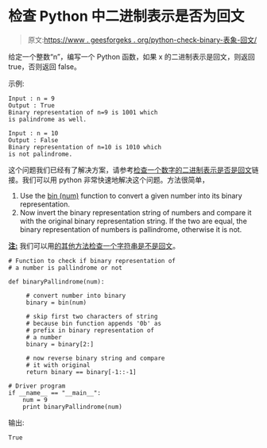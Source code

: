 # 检查 Python 中二进制表示是否为回文

> 原文:[https://www . geesforgeks . org/python-check-binary-表象-回文/](https://www.geeksforgeeks.org/python-check-binary-representation-palindrome/)

给定一个整数“n”，编写一个 Python 函数，如果 x 的二进制表示是回文，则返回 true，否则返回 false。

示例:

```
Input : n = 9
Output : True
Binary representation of n=9 is 1001 which 
is palindrome as well.

Input : n = 10
Output : False
Binary representation of n=10 is 1010 which 
is not palindrome.

```

这个问题我们已经有了解决方案，请参考[检查一个数字的二进制表示是否是回文](https://www.geeksforgeeks.org/check-binary-representation-number-palindrome/)链接。我们可以用 python 非常快速地解决这个问题。方法很简单，

1.  Use the [bin (num)](https://www.geeksforgeeks.org/bin-in-python/) function to convert a given number into its binary representation.
2.  Now invert the binary representation string of numbers and compare it with the original binary representation string. If the two are equal, the binary representation of numbers is pallindrome, otherwise it is not.

**<u>注:</u>** 我们可以用[的其他方法检查一个字符串是不是回文](https://www.geeksforgeeks.org/c-program-check-given-string-palindrome/)。

```
# Function to check if binary representation of
# a number is pallindrome or not

def binaryPallindrome(num):

     # convert number into binary
     binary = bin(num)

     # skip first two characters of string
     # because bin function appends '0b' as 
     # prefix in binary representation of
     # a number
     binary = binary[2:]

     # now reverse binary string and compare
     # it with original
     return binary == binary[-1::-1]

# Driver program
if __name__ == "__main__":
    num = 9
    print binaryPallindrome(num)
```

输出:

```
True

```
